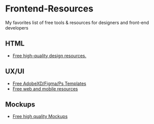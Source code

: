 # Frontend-Resources
My favorites list of free tools &amp; resources for designers and front-end developers


## HTML
- [Free high-quality design resources.](https://freebiesbug.com/code-stuff/)


## UX/UI

- [Free AdobeXD/Figma/Ps Templates](https://freebiesupply.com/)
- [Free web and mobile resources](https://uibundle.com/)

## Mockups

- [Free high quality Mockups ](https://www.ls.graphics/free-mockups) 

